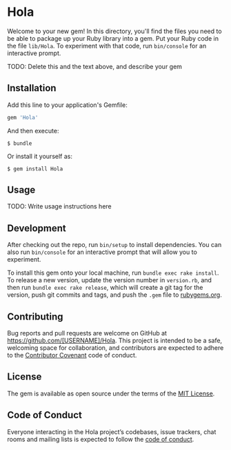 # Hola

Welcome to your new gem! In this directory, you'll find the files you need to be able to package up your Ruby library into a gem. Put your Ruby code in the file `lib/Hola`. To experiment with that code, run `bin/console` for an interactive prompt.

TODO: Delete this and the text above, and describe your gem

## Installation

Add this line to your application's Gemfile:

```ruby
gem 'Hola'
```

And then execute:

    $ bundle

Or install it yourself as:

    $ gem install Hola

## Usage

TODO: Write usage instructions here

## Development

After checking out the repo, run `bin/setup` to install dependencies. You can also run `bin/console` for an interactive prompt that will allow you to experiment.

To install this gem onto your local machine, run `bundle exec rake install`. To release a new version, update the version number in `version.rb`, and then run `bundle exec rake release`, which will create a git tag for the version, push git commits and tags, and push the `.gem` file to [rubygems.org](https://rubygems.org).

## Contributing

Bug reports and pull requests are welcome on GitHub at https://github.com/[USERNAME]/Hola. This project is intended to be a safe, welcoming space for collaboration, and contributors are expected to adhere to the [Contributor Covenant](http://contributor-covenant.org) code of conduct.

## License

The gem is available as open source under the terms of the [MIT License](https://opensource.org/licenses/MIT).

## Code of Conduct

Everyone interacting in the Hola project’s codebases, issue trackers, chat rooms and mailing lists is expected to follow the [code of conduct](https://github.com/[USERNAME]/Hola/blob/master/CODE_OF_CONDUCT.md).
